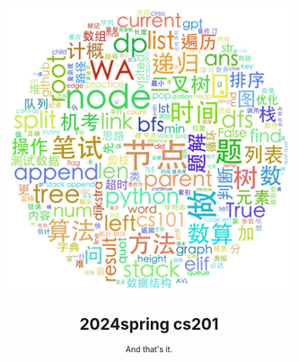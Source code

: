 <p align="center"><img src="assignment\pic\banner.png" alt="Logo"></p>
<h1 align="center">2024spring cs201</h1>
<p align="center">And that's it.</p>


